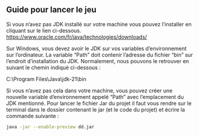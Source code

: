 ## Guide pour lancer le jeu

Si vous n’avez pas JDK installé sur votre machine vous pouvez l’installer en cliquant sur le lien ci-dessous.
https://www.oracle.com/fr/java/technologies/downloads/

Sur Windows, vous devez avoir le JDK sur vos variables d’environnement sur l’ordinateur. La variable “Path” doit contenir l’adresse du fichier “bin” sur l’endroit d’installation du JDK. Normalement, nous pouvons le retrouver en suivant le chemin indiqué ci-dessous :

C:\Program Files\Java\jdk-21\bin

Si vous n’avez pas cela dans votre machine, vous pouvez créer une nouvelle variable d’environnement appelé “Path” avec l’emplacement du JDK mentionné. 
Pour lancer le fichier Jar du projet il faut vous rendre sur le terminal dans le dossier contenant le jar (et le code du projet) et écrire la commande suivante :

```bash
java -jar --enable-preview dd.jar
```
